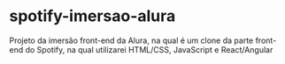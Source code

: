 # spotify-imersao-alura
Projeto da imersão front-end da Alura, na qual é um clone da parte front-end do Spotify, na qual utilizarei HTML/CSS, JavaScript e React/Angular
